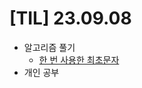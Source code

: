 # [TIL] 23.09.08

* 알고리즘 풀기
    * [한 번 사용한 최초문자](../java_algorithm/inflearn_algorithm_lecture/src/hashing_and_parsing/한번_사용한_최초문자/Solution.java)
* 개인 공부